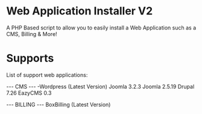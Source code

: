 Web Application Installer V2
=========================

A PHP Based script to allow you to easily install a Web Application such as a CMS, Billing &amp; More!


Supports
===========
List of support web applications:

--- CMS ---
-Wordpress (Latest Version)
Joomla 3.2.3
Joomla 2.5.19
Drupal 7.26
EazyCMS 0.3

--- BILLING ---
BoxBilling (Latest Version)
